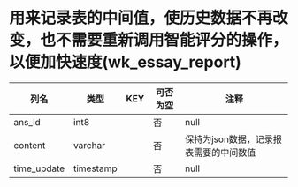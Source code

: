 # 用来记录表的中间值，使历史数据不再改变，也不需要重新调用智能评分的操作，以便加快速度(wk_essay_report)
| 列名   | 类型   | KEY  | 可否为空 | 注释   |
| ---- | ---- | ---- | ---- | ---- |
|ans_id|int8||否|null|
|content|varchar||否|保持为json数据，记录报表需要的中间数值|
|time_update|timestamp||否|null|
